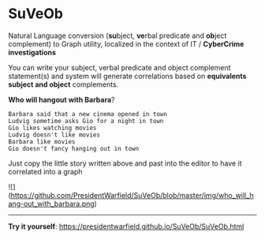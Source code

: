 # SuVeOb
Natural Language conversion (**su**bject, **ve**rbal predicate and **ob**ject complement) to Graph utility, localized in the context of IT / **CyberCrime investigations**

You can write your subject, verbal predicate and object complement statement(s) and system will generate correlations based on **equivalents subject and object** complements. 

**Who will hangout with Barbara**?

```
Barbara said that a new cinema opened in town 
Ludvig sometime asks Gio for a night in town
Gio likes watching movies
Ludvig doesn't like movies
Barbara like movies
Gio doesn't fancy hanging out in town
```
Just copy the little story written above and past into the editor to have it correlated into a graph

![]
(https://github.com/PresidentWarfield/SuVeOb/blob/master/img/who_will_hang-out_with_barbara.png)

---
**Try it yourself**: https://presidentwarfield.github.io/SuVeOb/SuVeOb.html
